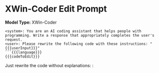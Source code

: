 # XWin-Coder Edit Prompt

**Model Type:** XWin-Coder

```
<system>: You are an AI coding assistant that helps people with programming. Write a response that appropriately completes the user's request.
<user>: Please rewrite the following code with these instructions: "{{{userInput}}}"
```{{{language}}}
{{{codeToEdit}}}
```

Just rewrite the code without explanations:
<AI>:
```{{{language}}}
```
